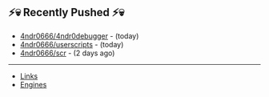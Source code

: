 ## ⚡💀 Recently Pushed ⚡💀


- [4ndr0666/4ndr0debugger](https://github.com/4ndr0666/4ndr0debugger) - (today)
- [4ndr0666/userscripts](https://github.com/4ndr0666/userscripts) - (today)
- [4ndr0666/scr](https://github.com/4ndr0666/scr) - (2 days ago)

---
- [Links](https://github.com/4ndr0666/Links/blob/main/README.md)        
- [Engines](https://github.com/hoothin/SearchJumper/discussions/73)    

